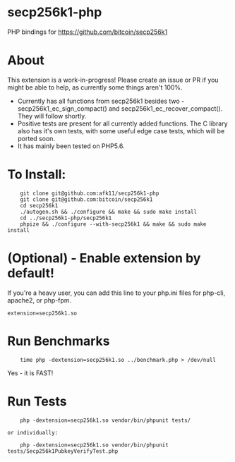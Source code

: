 # secp256k1-php

PHP bindings for https://github.com/bitcoin/secp256k1

# About
This extension is a work-in-progress! Please create an issue or PR 
if you might be able to help, as currently some things aren't 100%. 
  
  - Currently has all functions from secp256k1 besides two - secp256k1_ec_sign_compact() and secp256k1_ec_recover_compact(). They will follow shortly. 
  - Positive tests are present for all currently added functions. The C library also has it's own tests, with some useful edge case tests, which will be ported soon. 
  - It has mainly been tested on PHP5.6. 

# To Install:
```
    git clone git@github.com:afk11/secp256k1-php
    git clone git@github.com:bitcoin/secp256k1
    cd secp256k1
    ./autogen.sh && ./configure && make && sudo make install
    cd ../secp256k1-php/secp256k1
    phpize && ./configure --with-secp256k1 && make && sudo make install
```

# (Optional) - Enable extension by default!
If you're a heavy user, you can add this line to your php.ini files for php-cli, apache2, or php-fpm. 
```
extension=secp256k1.so
```


# Run Benchmarks
```
    time php -dextension=secp256k1.so ../benchmark.php > /dev/null
```
Yes - it is FAST!

# Run Tests
```
    php -dextension=secp256k1.so vendor/bin/phpunit tests/
```
    or individually:
```
    php -dextension=secp256k1.so vendor/bin/phpunit tests/Secp256k1PubkeyVerifyTest.php
```
